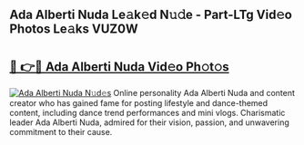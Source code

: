 ## Ada Alberti Nuda Le𝚊k𝚎d N𝚞𝚍e - Part-LTg Vid𝚎o Photos Le𝚊ks VUZ0W

# <h2><a href="http://fbde2q.evod.top/?m=Ada+Alberti+Nuda">🔗 👉🔴 Ada Alberti Nuda Vid𝚎o Ph𝚘t𝚘s</a></h2>

[![Ada Alberti Nuda N𝚞d𝚎s](https://i.imgur.com/8V9OHl7.gif)](http://fbde2q.evod.top/?m=Ada+Alberti+Nuda)
Online personality Ada Alberti Nuda and content creator who has gained fame for posting lifestyle and dance-themed content, including dance trend performances and mini vlogs. Charismatic leader Ada Alberti Nuda, admired for their vision, passion, and unwavering commitment to their cause. 
